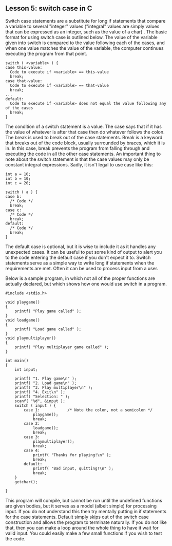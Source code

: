 
## Lesson 5: switch case in C

Switch case statements are a substitute for long if statements that compare a variable to several "integer" values ("integral" values are simply values that can be expressed as an integer, such as the value of a char) . The basic format for using switch case is outlined below. The value of the variable given into switch is compared to the value following each of the cases, and when one value matches the value of the variable, the computer continues executing the program from that point.

```
switch ( <variable> ) {
case this-value:
  Code to execute if <variable> == this-value
  break;
case that-value:
  Code to execute if <variable> == that-value
  break;
...
default:
  Code to execute if <variable> does not equal the value following any of the cases
  break;
}
```

The condition of a switch statement is a value. The case says that if it has the value of whatever is after that case then do whatever follows the colon. The break is used to break out of the case statements. Break is a keyword that breaks out of the code block, usually surrounded by braces, which it is in. In this case, break prevents the program from falling through and executing the code in all the other case statements. An important thing to note about the switch statement is that the case values may only be constant integral expressions. Sadly, it isn't legal to use case like this:

```
int a = 10;
int b = 10;
int c = 20;

switch ( a ) {
case b:
  /* Code */
  break;
case c:
  /* Code */
  break;
default:
  /* Code */
  break;
}
```

The default case is optional, but it is wise to include it as it handles any unexpected cases. It can be useful to put some kind of output to alert you to the code entering the default case if you don't expect it to. Switch statements serve as a simple way to write long if statements when the requirements are met. Often it can be used to process input from a user.

Below is a sample program, in which not all of the proper functions are actually declared, but which shows how one would use switch in a program.

```
#include <stdio.h>

void playgame()
{
    printf( "Play game called" );
}
void loadgame()
{
    printf( "Load game called" );
}
void playmultiplayer()
{
    printf( "Play multiplayer game called" );
}

int main()
{
    int input;

    printf( "1. Play game\n" );
    printf( "2. Load game\n" );
    printf( "3. Play multiplayer\n" );
    printf( "4. Exit\n" );
    printf( "Selection: " );
    scanf( "%d", &input );
    switch ( input ) {
        case 1:            /* Note the colon, not a semicolon */
            playgame();
            break;
        case 2:          
            loadgame();
            break;
        case 3:         
            playmultiplayer();
            break;
        case 4:        
            printf( "Thanks for playing!\n" );
            break;
        default:            
            printf( "Bad input, quitting!\n" );
            break;
    }
    getchar();

}
```

This program will compile, but cannot be run until the undefined functions are given bodies, but it serves as a model (albeit simple) for processing input. If you do not understand this then try mentally putting in if statements for the case statements. Default simply skips out of the switch case construction and allows the program to terminate naturally. If you do not like that, then you can make a loop around the whole thing to have it wait for valid input. You could easily make a few small functions if you wish to test the code.
